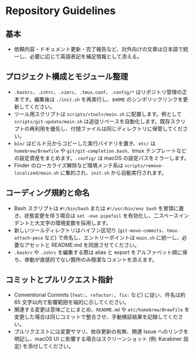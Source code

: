 # Repository Guidelines

## 基本

- 依頼内容・ドキュメント更新・完了報告など、対外向けの文章は日本語で統一し、必要に応じて英語表記を補足情報として添える。

## プロジェクト構成とモジュール整理

- `.bashrc`、`.zshrc`、`.vimrc`、`.tmux.conf`、`.config/*` はリポジトリ管理の正本です。編集後は `./init.sh` を再実行し、`$HOME` のシンボリックリンクを更新してください。
- ツール用スクリプトは `scripts/<tool>/main.sh` に配置します。例として `scripts/git-update/main.sh` は追従リベースを自動化します。既存スクリプトの再利用を優先し、付随ファイルは同じディレクトリに保管してください。
- `bin/` はビルド元からコピーした実行バイナリを置き、`etc/` は `homebrew/Brewfile` や `git/git-completion.bash`、tmux テンプレートなどの設定資産をまとめます。`.config/` は macOS の設定パスをミラーします。
- Finder のローカライズ解除など環境メンテ系は `scripts/remove-localized/main.sh` に集約され、`init.sh` から自動実行されます。

## コーディング規約と命名

- Bash スクリプトは `#!/bin/bash` または `#!/usr/bin/env bash` を冒頭に置き、状態変更を伴う場合は `set -euo pipefail` を有効化し、二スペースインデントと大文字の環境変数を採用します。
- 新しいツールディレクトリはハイフン区切り (`git-move-commits`、`tmux-attach-peco` など) で命名し、エントリーポイントは `main.sh` に統一し、必要なアセットと README.md を同居させてください。
- `.bashrc` や `.zshrc` を編集する際は alias と export をアルファベット順に保ち、挙動が直感的でない箇所のみ簡潔なコメントを添えます。

## コミットとプルリクエスト指針

- Conventional Commits (`feat:`、`refactor:`、`fix:` など) に従い、件名は約 65 文字以内で影響範囲を端的に示してください。
- 関連する変更は意味ごとにまとめ、`README.md` や `etc/homebrew/Brewfile` を変更した場合は同じコミットで整合させ、手動検証結果を記録してください。
- プルリクエストには変更サマリ、依存更新の有無、関連 Issue へのリンクを明記し、macOS UI に影響する場合はスクリーンショット (例: Karabiner 設定) を添付してください。
